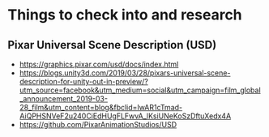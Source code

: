 # Things to check into and research




## Pixar Universal Scene Description (USD)
* https://graphics.pixar.com/usd/docs/index.html
* https://blogs.unity3d.com/2019/03/28/pixars-universal-scene-description-for-unity-out-in-preview/?utm_source=facebook&utm_medium=social&utm_campaign=film_global_announcement_2019-03-28_film&utm_content=blog&fbclid=IwAR1cTmad-AiQPHSNVeF2u240CiEdHUgFLFwvA_lKsiUNeKoSzDftuXedx4A
* https://github.com/PixarAnimationStudios/USD
